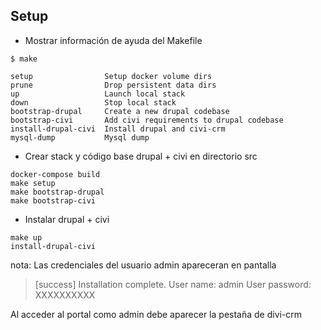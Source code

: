 ## Setup

* Mostrar información de ayuda del Makefile

```
$ make

setup                Setup docker volume dirs
prune                Drop persistent data dirs
up                   Launch local stack
down                 Stop local stack
bootstrap-drupal     Create a new drupal codebase
bootstrap-civi       Add civi requirements to drupal codebase
install-drupal-civi  Install drupal and civi-crm
mysql-dump           Mysql dump
```

* Crear stack y código base drupal + civi en directorio src

```
docker-compose build
make setup
make bootstrap-drupal
make bootstrap-civi
```

* Instalar drupal + civi

```
make up
install-drupal-civi
```

nota: Las credenciales del usuario admin apareceran en pantalla

 > [success] Installation complete.  User name: admin  User password: XXXXXXXXXX

 Al acceder al portal como admin debe aparecer la pestaña de divi-crm